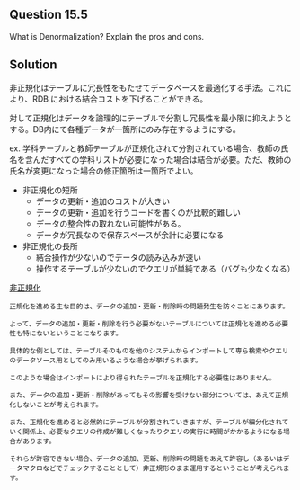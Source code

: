 ## Question 15.5

What is Denormalization? Explain the pros and cons.

## Solution

非正規化はテーブルに冗長性をもたせてデータベースを最適化する手法。これにより、RDB における結合コストを下げることができる。

対して正規化はデータを論理的にテーブルで分割し冗長性を最小限に抑えようとする。DB内にて各種データが一箇所にのみ存在するようにする。

ex. 学科テーブルと教師テーブルが正規化されて分割されている場合、教師の氏名を含んだすべての学科リストが必要になった場合は結合が必要。ただ、教師の氏名が変更になった場合の修正箇所は一箇所でよい。

* 非正規化の短所
    * データの更新・追加のコストが大きい
    * データの更新・追加を行うコードを書くのが比較的難しい
    * データの整合性の取れない可能性がある。
    * データが冗長なので保存スペースが余計に必要になる
* 非正規化の長所
    * 結合操作が少ないのでデータの読み込みが速い
    * 操作するテーブルが少ないのでクエリが単純である（バグも少なくなる）

[非正規化](https://www.accessdbstudy.net/entry/20140910/p1)
```text
正規化を進める主な目的は、データの追加・更新・削除時の問題発生を防ぐことにあります。
 
よって、データの追加・更新・削除を行う必要がないテーブルについては正規化を進める必要性も特にないということになります。

具体的な例としては、テーブルそのものを他のシステムからインポートして専ら検索やクエリのデータソース用としてのみ用いるような場合が挙げられます。

このような場合はインポートにより得られたテーブルを正規化する必要性はありません。

また、データの追加・更新・削除があってもその影響を受けない部分については、あえて正規化しないことが考えられます。

また、正規化を進めると必然的にテーブルが分割されていきますが、テーブルが細分化されていく関係上、必要なクエリの作成が難しくなったりクエリの実行に時間がかかるようになる場合があります。

それらが許容できない場合、データの追加、更新、削除時の問題をあえて許容し（あるいはデータマクロなどでチェックすることとして）非正規形のまま運用するということが考えられます。
```

